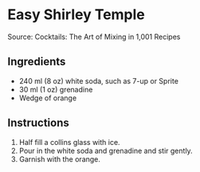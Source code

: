 # Easy Shirley Temple #

Source: Cocktails: The Art of Mixing in 1,001 Recipes

## Ingredients ##
* 240 ml (8 oz) white soda, such as 7-up or Sprite
* 30 ml (1 oz) grenadine
* Wedge of orange

## Instructions ##
1. Half fill a collins glass with ice.
1. Pour in the white soda and grenadine and stir gently.
1. Garnish with the orange.
